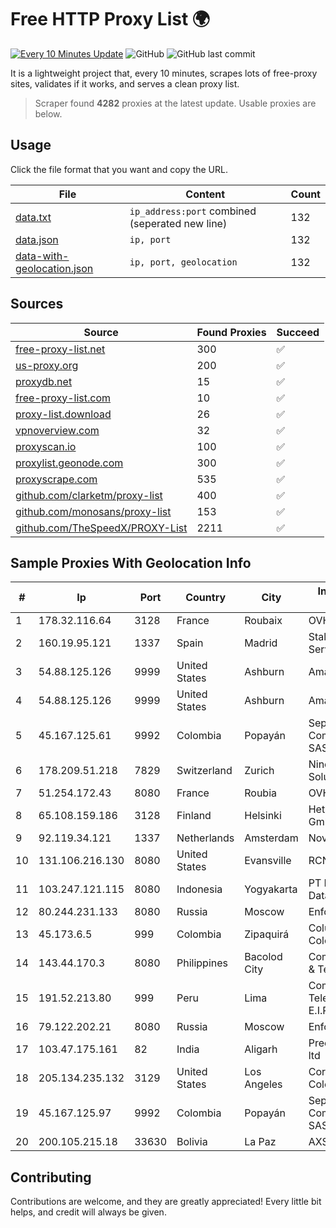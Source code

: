 
# Free HTTP Proxy List 🌍

[![Every 10 Minutes Update](https://github.com/mertguvencli/http-proxy-list/actions/workflows/main.yml/badge.svg?branch=main)](https://github.com/mertguvencli/http-proxy-list/actions/workflows/main.yml)
![GitHub](https://img.shields.io/github/license/mertguvencli/http-proxy-list)
![GitHub last commit](https://img.shields.io/github/last-commit/mertguvencli/http-proxy-list)

It is a lightweight project that, every 10 minutes, scrapes lots of free-proxy sites, validates if it works, and serves a clean proxy list.


> Scraper found **4282** proxies at the latest update. Usable proxies are below.

## Usage

Click the file format that you want and copy the URL.


|File|Content|Count|
|----|-------|-----|
|[data.txt](https://raw.githubusercontent.com/mertguvencli/http-proxy-list/main/proxy-list/data.txt)|`ip_address:port` combined (seperated new line)|132|
|[data.json](https://raw.githubusercontent.com/mertguvencli/http-proxy-list/main/proxy-list/data.json)|`ip, port`|132|
|[data-with-geolocation.json](https://raw.githubusercontent.com/mertguvencli/http-proxy-list/main/proxy-list/data-with-geolocation.json)|`ip, port, geolocation`|132|

## Sources

|Source|Found Proxies|Succeed|
|------|-------------|-------|
|[free-proxy-list.net](https://free-proxy-list.net)|300|✅|
|[us-proxy.org](https://www.us-proxy.org)|200|✅|
|[proxydb.net](http://proxydb.net)|15|✅|
|[free-proxy-list.com](https://free-proxy-list.com/?page=&port=&type%5B%5D=http&type%5B%5D=https&up_time=0&search=Search)|10|✅|
|[proxy-list.download](https://www.proxy-list.download/HTTP)|26|✅|
|[vpnoverview.com](https://vpnoverview.com/privacy/anonymous-browsing/free-proxy-servers)|32|✅|
|[proxyscan.io](https://www.proxyscan.io)|100|✅|
|[proxylist.geonode.com](https://proxylist.geonode.com/api/proxy-list?limit=300&page=1&sort_by=lastChecked&sort_type=desc&protocols=http,https)|300|✅|
|[proxyscrape.com](https://api.proxyscrape.com/v2/?request=displayproxies&protocol=http&timeout=10000&country=all&ssl=all&anonymity=all)|535|✅|
|[github.com/clarketm/proxy-list](https://raw.githubusercontent.com/clarketm/proxy-list/master/proxy-list-raw.txt)|400|✅|
|[github.com/monosans/proxy-list](https://raw.githubusercontent.com/monosans/proxy-list/main/proxies/http.txt)|153|✅|
|[github.com/TheSpeedX/PROXY-List](https://raw.githubusercontent.com/TheSpeedX/PROXY-List/master/http.txt)|2211|✅|


## Sample Proxies With Geolocation Info

|#|Ip|Port|Country|City|Internet Service Provider|
|-|--|----|-------|----|-------------------------|
|1|178.32.116.64|3128|France|Roubaix|OVH SAS|
|2|160.19.95.121|1337|Spain|Madrid|Stallion Network Services Limited|
|3|54.88.125.126|9999|United States|Ashburn|Amazon.com, Inc.|
|4|54.88.125.126|9999|United States|Ashburn|Amazon.com, Inc.|
|5|45.167.125.61|9992|Colombia|Popayán|Sepcom Comunicaciones SAS|
|6|178.209.51.218|7829|Switzerland|Zurich|Nine Internet Solutions AG|
|7|51.254.172.43|8080|France|Roubia|OVH SAS|
|8|65.108.159.186|3128|Finland|Helsinki|Hetzner Online GmbH|
|9|92.119.34.121|1337|Netherlands|Amsterdam|NovoServe B.V.|
|10|131.106.216.130|8080|United States|Evansville|RCN|
|11|103.247.121.115|8080|Indonesia|Yogyakarta|PT Media Sarana Data|
|12|80.244.231.133|8080|Russia|Moscow|Enforta-MSK|
|13|45.173.6.5|999|Colombia|Zipaquirá|Columbus Networks Colombia|
|14|143.44.170.3|8080|Philippines|Bacolod City|ComClark Network & Technology Corp|
|15|191.52.213.80|999|Peru|Lima|Comwifi Telecomunicaciones E.I.R.L|
|16|79.122.202.21|8080|Russia|Moscow|Enforta-TMN|
|17|103.47.175.161|82|India|Aligarh|Precious netcom pvt ltd|
|18|205.134.235.132|3129|United States|Los Angeles|Corporate Colocation Inc|
|19|45.167.125.97|9992|Colombia|Popayán|Sepcom Comunicaciones SAS|
|20|200.105.215.18|33630|Bolivia|La Paz|AXS Bolivia S. A.|



## Contributing

Contributions are welcome, and they are greatly appreciated! Every
little bit helps, and credit will always be given.

